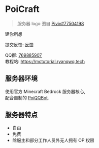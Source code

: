 # PoiCraft

> 服务器 logo 图自 [Piviv#77504198](https://www.pixiv.net/artworks/77504198)

建你所想  

提交反馈: [反馈](https://forms.office.com/Pages/ResponsePage.aspx?id=h8nQr5sMkU2yydpckTbfuc0d0R9wqgBOufb-SX00ZHdUQ1EyNjNXVlc1UVQ0U0IxOUpYRTNSUkw2WC4u)  

QQ群: [769885907](https://jq.qq.com/?_wv=1027&k=5UqznJs)  
教程站: <https://mctutorial.ryanqwq.tech>  


## 服务器环境

使用官方 Minecraft Bedrock 服务器核心,  
配合自制的 [PoiQQBot](https://github.com/PoiCraft/PoiQQBot-Py).  

## 服务器特点

* 自由
* 免费
* 除服主和部分工作人员外无人拥有 OP 权限
